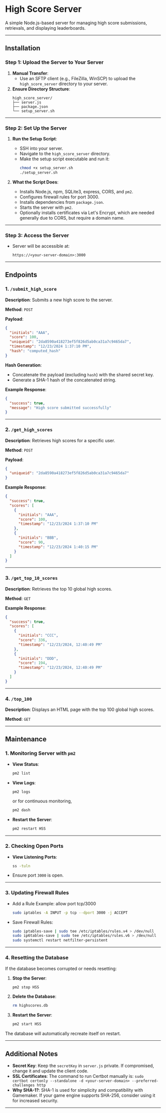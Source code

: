 
# High Score Server

A simple Node.js-based server for managing high score submissions, retrievals, and displaying leaderboards.

---

## **Installation**

### **Step 1: Upload the Server to Your Server**
1. **Manual Transfer**:
   - Use an SFTP client (e.g., FileZilla, WinSCP) to upload the `high_score_server` directory to your server.
2. **Ensure Directory Structure**:
   ```plaintext
   high_score_server/
   ├── server.js
   ├── package.json
   └── setup_server.sh
   ```

---

### **Step 2: Set Up the Server**

1. **Run the Setup Script**:
   - SSH into your server.
   - Navigate to the `high_score_server` directory.
   - Make the setup script executable and run it:
     ```bash
     chmod +x setup_server.sh
     ./setup_server.sh
     ```

2. **What the Script Does**:
   - Installs Node.js, npm, SQLite3, express, CORS, and `pm2`.
   - Configures firewall rules for port 3000.
   - Installs dependencies from `package.json`.
   - Starts the server with `pm2`.
   - Optionally installs certificates via Let's Encrypt, which are needed generally due to CORS, but require a domain name. 

---

### **Step 3: Access the Server**

- Server will be accessible at:
  ```
  https://<your-server-domain>:3000
  ```

---

## **Endpoints**

### **1. `/submit_high_score`**
**Description**: Submits a new high score to the server.

**Method**: `POST`

**Payload**:
```json
{
  "initials": "AAA",
  "score": 100,
  "uniqueid": "2da8590a418273ef5f826d5ab0ca31a7c9465da7",
  "timestamp": "12/23/2024 1:37:10 PM",
  "hash": "computed_hash"
}
```

**Hash Generation**:
- Concatenate the payload (excluding `hash`) with the shared secret key.
- Generate a SHA-1 hash of the concatenated string.

**Example Response**:
```json
{
  "success": true,
  "message": "High score submitted successfully"
}
```

---

### **2. `/get_high_scores`**
**Description**: Retrieves high scores for a specific user.

**Method**: `POST`

**Payload**:
```json
{
  "uniqueid": "2da8590a418273ef5f826d5ab0ca31a7c9465da7"
}
```

**Example Response**:
```json
{
  "success": true,
  "scores": [
    {
      "initials": "AAA",
      "score": 100,
      "timestamp": "12/23/2024 1:37:10 PM"
    },
    {
      "initials": "BBB",
      "score": 90,
      "timestamp": "12/23/2024 1:40:15 PM"
    }
  ]
}
```

---

### **3. `/get_top_10_scores`**
**Description**: Retrieves the top 10 global high scores.

**Method**: `GET`

**Example Response**:
```json
{
  "success": true,
  "scores": [
    {
      "initials": "CCC",
      "score": 336,
      "timestamp": "12/23/2024, 12:40:49 PM"
    },
    {
      "initials": "DDD",
      "score": 194,
      "timestamp": "12/23/2024, 12:40:49 PM"
    }
  ]
}
```

---

### **4. `/top_100`**
**Description**: Displays an HTML page with the top 100 global high scores.

**Method**: `GET`

---

## **Maintenance**

### **1. Monitoring Server with `pm2`**
- **View Status**:
  ```bash
  pm2 list
  ```
- **View Logs**:
  ```bash
  pm2 logs
  ```
  or for continuous monitoring, 
  ```bash
  pm2 dash
  ```

- **Restart the Server**:
  ```bash
  pm2 restart HSS
  ```

---

### **2. Checking Open Ports**
- **View Listening Ports**:
  ```bash
  ss -tuln
  ```
- Ensure port `3000` is open.

---

### **3. Updating Firewall Rules**
- Add a Rule Example: allow port tcp/3000
  ```bash
  sudo iptables -A INPUT -p tcp --dport 3000 -j ACCEPT
  ```
  
- Save Firewall Rules:
  ```bash
  sudo iptables-save | sudo tee /etc/iptables/rules.v4 > /dev/null
  sudo ip6tables-save | sudo tee /etc/iptables/rules.v6 > /dev/null
  sudo systemctl restart netfilter-persistent
  ```

---

### **4. Resetting the Database**
If the database becomes corrupted or needs resetting:
1. **Stop the Server**:
   ```bash
   pm2 stop HSS
   ```
2. **Delete the Database**:
   ```bash
   rm highscores.db
   ```
3. **Restart the Server**:
   ```bash
   pm2 start HSS
   ```

The database will automatically recreate itself on restart.

---

## **Additional Notes**

- **Secret Key**: Keep the `secretKey` in `server.js` private. If compromised, change it and update the client code.
- **SSL Certificates**: The command to run Certbot manually is: `sudo certbot certonly --standalone -d <your-server-domain> --preferred-challenges http`
- **Why SHA-1?**: SHA-1 is used for simplicity and compatibility with Gamemaker. If your game engine supports SHA-256, consider using it for increased security.

---

